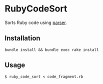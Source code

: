 # RubyCodeSort

Sorts Ruby code using [parser](https://rubygems.org/gems/parser).

## Installation

`bundle install && bundle exec rake install`

## Usage

```
$ ruby_code_sort < code_fragment.rb
```
